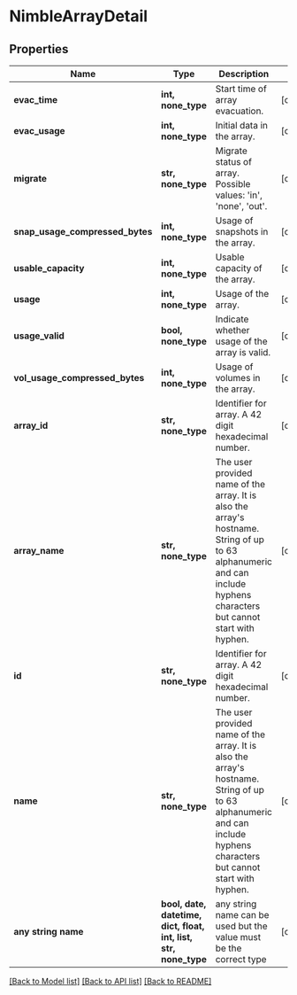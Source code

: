 # NimbleArrayDetail


## Properties
Name | Type | Description | Notes
------------ | ------------- | ------------- | -------------
**evac_time** | **int, none_type** | Start time of array evacuation. | [optional] 
**evac_usage** | **int, none_type** | Initial data in the array. | [optional] 
**migrate** | **str, none_type** | Migrate status of array. Possible values: &#39;in&#39;, &#39;none&#39;, &#39;out&#39;. | [optional] 
**snap_usage_compressed_bytes** | **int, none_type** | Usage of snapshots in the array. | [optional] 
**usable_capacity** | **int, none_type** | Usable capacity of the array. | [optional] 
**usage** | **int, none_type** | Usage of the array. | [optional] 
**usage_valid** | **bool, none_type** | Indicate whether usage of the array is valid. | [optional] 
**vol_usage_compressed_bytes** | **int, none_type** | Usage of volumes in the array. | [optional] 
**array_id** | **str, none_type** | Identifier for array. A 42 digit hexadecimal number. | [optional] 
**array_name** | **str, none_type** | The user provided name of the array. It is also the array&#39;s hostname. String of up to 63 alphanumeric and can include hyphens characters but cannot start with hyphen. | [optional] 
**id** | **str, none_type** | Identifier for array. A 42 digit hexadecimal number. | [optional] 
**name** | **str, none_type** | The user provided name of the array. It is also the array&#39;s hostname. String of up to 63 alphanumeric and can include hyphens characters but cannot start with hyphen. | [optional] 
**any string name** | **bool, date, datetime, dict, float, int, list, str, none_type** | any string name can be used but the value must be the correct type | [optional]

[[Back to Model list]](../README.md#documentation-for-models) [[Back to API list]](../README.md#documentation-for-api-endpoints) [[Back to README]](../README.md)


